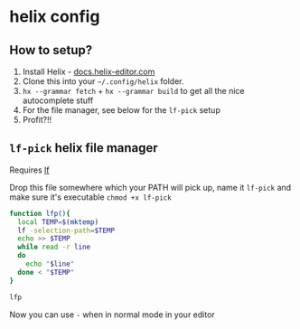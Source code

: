 # helix config

## How to setup?

1. Install Helix - [docs.helix-editor.com](https://docs.helix-editor.com/install.html)
1. Clone this into your `~/.config/helix` folder.
1. `hx --grammar fetch` + `hx --grammar build` to get all the nice autocomplete stuff
1. For the file manager, see below for the `lf-pick` setup
1. Profit?!!

## `lf-pick` helix file manager

Requires [lf](https://github.com/gokcehan/lf?tab=readme-ov-file#installation)

Drop this file somewhere which your PATH will pick up, name it `lf-pick` and make sure it's executable `chmod +x lf-pick`
```bash
function lfp(){
  local TEMP=$(mktemp)
  lf -selection-path=$TEMP
  echo >> $TEMP
  while read -r line
  do
    echo "$line"
  done < "$TEMP"
}

lfp
```

Now you can use `-` when in normal mode in your editor 
